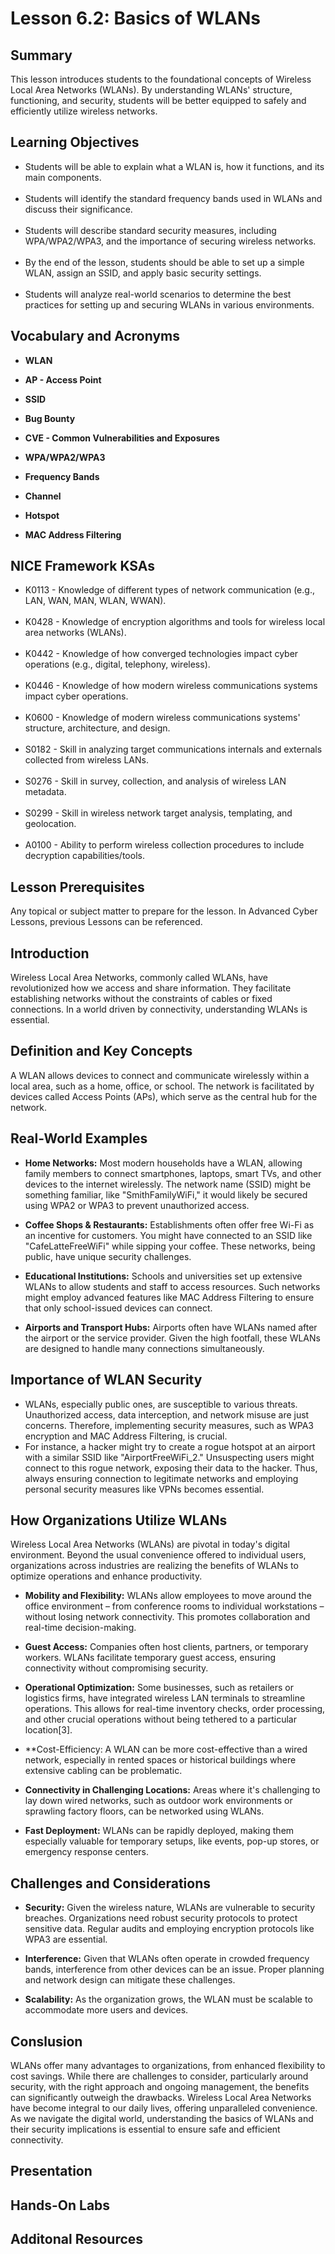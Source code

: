 <h1> Lesson 6.2: Basics of WLANs </h1>
<h2> Summary</h2>

<p1>This lesson introduces students to the foundational concepts of Wireless Local Area Networks (WLANs). By understanding WLANs' structure, functioning, and security, students will be better equipped to safely and efficiently utilize wireless networks.</p1>
<br>

<h2>Learning Objectives</h2>
<ul>
<li>Students will be able to explain what a WLAN is, how it functions, and its main components.</li>
  <br>
<li>Students will identify the standard frequency bands used in WLANs and discuss their significance.</li><br>
  
<li>Students will describe standard security measures, including WPA/WPA2/WPA3, and the importance of securing wireless networks.</li><br>

<li>By the end of the lesson, students should be able to set up a simple WLAN, assign an SSID, and apply basic security settings.</li><br>

<li>Students will analyze real-world scenarios to determine the best practices for setting up and securing WLANs in various environments.</li>
</ul>

<h2>Vocabulary and Acronyms</h2>

<ul>
<li>

  **WLAN**</li>
  
<li>

**AP - Access Point**</li>
  
<li>
  
**SSID**</li>
  
<li>
  
**Bug Bounty**</li>
  
<li>
  
  **CVE - Common Vulnerabilities and Exposures**</li>
  
<li>
  
 **WPA/WPA2/WPA3**</li>

  <li>
  
 **Frequency Bands**</li>

 <li>
  
 **Channel**</li>

<li>
  
 **Hotspot**</li>

 <li>
  
 **MAC Address Filtering**</li>

</ul>

<h2>NICE Framework KSAs</h2>

<ul>
<li>K0113 - Knowledge of different types of network communication (e.g., LAN, WAN, MAN, WLAN, WWAN).</li>
<br>
<li>K0428 - Knowledge of encryption algorithms and tools for wireless local area networks (WLANs).</li>
<br>
<li>K0442	- Knowledge of how converged technologies impact cyber operations (e.g., digital, telephony, wireless).</li>
<br>
<li>K0446 - Knowledge of how modern wireless communications systems impact cyber operations.</li>
<br>
<li>K0600 - Knowledge of modern wireless communications systems' structure, architecture, and design.</li>
<br>
<li>S0182 - Skill in analyzing target communications internals and externals collected from wireless LANs.</li>
<br>
<li>S0276 - Skill in survey, collection, and analysis of wireless LAN metadata.</li>
<br>
<li>S0299 - Skill in wireless network target analysis, templating, and geolocation.</li> 
<br>
<li>A0100 - Ability to perform wireless collection procedures to include decryption capabilities/tools.</li>
</ul>


<h2>Lesson Prerequisites</h2>
<p1>Any topical or subject matter to prepare for the lesson. In Advanced Cyber Lessons, previous Lessons can be referenced.</p1>
<br>


<h2>Introduction</h2>
Wireless Local Area Networks, commonly called WLANs, have revolutionized how we access and share information. They facilitate establishing networks without the constraints of cables or fixed connections. In a world driven by connectivity, understanding WLANs is essential.


<h2>Definition and Key Concepts</h2>
A WLAN allows devices to connect and communicate wirelessly within a local area, such as a home, office, or school. The network is facilitated by devices called Access Points (APs), which serve as the central hub for the network.



<h2>Real-World Examples</h2>
<ul>
  <li>
    
  **Home Networks:** Most modern households have a WLAN, allowing family members to connect smartphones, laptops, smart TVs, and other devices to the internet wirelessly. The network name (SSID) might be something familiar, like "SmithFamilyWiFi," it would likely be secured using WPA2 or WPA3 to prevent unauthorized access.</li>
  <li>
    
  **Coffee Shops & Restaurants:** Establishments often offer free Wi-Fi as an incentive for customers. You might have connected to an SSID like "CafeLatteFreeWiFi" while sipping your coffee. These networks, being public, have unique security challenges.</li>
  <li>
    
  **Educational Institutions:** Schools and universities set up extensive WLANs to allow students and staff to access resources. Such networks might employ advanced features like MAC Address Filtering to ensure that only school-issued devices can connect.
</li>
  <li>
    
  **Airports and Transport Hubs:** Airports often have WLANs named after the airport or the service provider. Given the high footfall, these WLANs are designed to handle many connections simultaneously.</li>
</ul>

<h2> Importance of WLAN Security</h2>
<ul>
  <li>WLANs, especially public ones, are susceptible to various threats. Unauthorized access, data interception, and network misuse are just concerns. Therefore, implementing security measures, such as WPA3 encryption and MAC Address Filtering, is crucial.
  </li>
  <li>For instance, a hacker might try to create a rogue hotspot at an airport with a similar SSID like "AirportFreeWiFi_2." Unsuspecting users might connect to this rogue network, exposing their data to the hacker. Thus, always ensuring connection to legitimate networks and employing personal security measures like VPNs becomes essential.</li>
</ul>


 
<h2>How Organizations Utilize WLANs</h2>
Wireless Local Area Networks (WLANs) are pivotal in today's digital environment. Beyond the usual convenience offered to individual users, organizations across industries are realizing the benefits of WLANs to optimize operations and enhance productivity.
<ul>
  <li>
    
  **Mobility and Flexibility:** WLANs allow employees to move around the office environment – from conference rooms to individual workstations – without losing network connectivity. This promotes collaboration and real-time decision-making.</li>
  <li>
    
  **Guest Access:** Companies often host clients, partners, or temporary workers. WLANs facilitate temporary guest access, ensuring connectivity without compromising security.</li>
  <li>
    
  **Operational Optimization:** Some businesses, such as retailers or logistics firms, have integrated wireless LAN terminals to streamline operations. This allows for real-time inventory checks, order processing, and other crucial operations without being tethered to a particular location[3].</li>
   <li>**Cost-Efficiency: A WLAN can be more cost-effective than a wired network, especially in rented spaces or historical buildings where extensive cabling can be problematic.</li>
  <li>
    
  **Connectivity in Challenging Locations:** Areas where it's challenging to lay down wired networks, such as outdoor work environments or sprawling factory floors, can be networked using WLANs.</li>
  
  <li>
    
  **Fast Deployment:** WLANs can be rapidly deployed, making them especially valuable for temporary setups, like events, pop-up stores, or emergency response centers.</li>
</ul>



<h2>Challenges and Considerations</h2>
<ul>
  <li>
    
  **Security:** Given the wireless nature, WLANs are vulnerable to security breaches. Organizations need robust security protocols to protect sensitive data. Regular audits and employing encryption protocols like WPA3 are essential.</li>
    <li>
    
  **Interference:** Given that WLANs often operate in crowded frequency bands, interference from other devices can be an issue. Proper planning and network design can mitigate these challenges.</li>
    <li>**Scalability:** As the organization grows, the WLAN must be scalable to accommodate more users and devices.</li>
</ul>



<h2>Conslusion</h2>

WLANs offer many advantages to organizations, from enhanced flexibility to cost savings. While there are challenges to consider, particularly around security, with the right approach and ongoing management, the benefits can significantly outweigh the drawbacks. Wireless Local Area Networks have become integral to our daily lives, offering unparalleled convenience. As we navigate the digital world, understanding the basics of WLANs and their security implications is essential to ensure safe and efficient connectivity.




<h2> Presentation</h2>


<h2> Hands-On Labs</h2>


<h2>Additonal Resources</h2>

